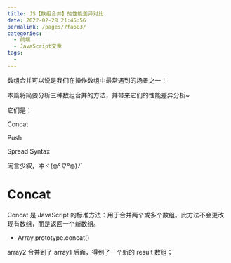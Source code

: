 ```yaml
---
title: JS【数组合并】的性能差异对比
date: 2022-02-28 21:45:56
permalink: /pages/7fa683/
categories:
  - 前端
  - JavaScript文章
tags:
  - 
---
```

数组合并可以说是我们在操作数组中最常遇到的场景之一！

本篇将简要分析三种数组合并的方法，并带来它们的性能差异分析~

它们是：

Concat

Push

Spread Syntax

闲言少叙，冲ヾ(◍°∇°◍)ﾉﾞ

# Concat

Concat 是 JavaScript 的标准方法：用于合并两个或多个数组。此方法不会更改现有数组，而是返回一个新数组。

- Array.prototype.concat()

array2 合并到了 array1 后面，得到了一个新的 result 数组；

